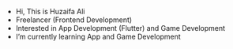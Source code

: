 
- Hi, This is Huzaifa Ali  
- Freelancer (Frontend Development)  
- Interested in App Development (Flutter) and Game Development  
- I’m currently learning App and Game Development  
